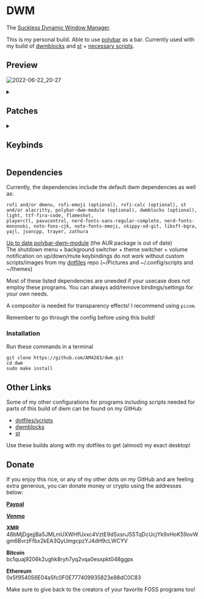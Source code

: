 # DWM
The <a href="https://dwm.suckless.org/" target="_blank">Suckless Dynamic Window Manager</a>.

This is my personal build. Able to use <a href="https://polybar.github.io/" target="_blank">polybar</a> as a bar. Currently used with my build of <a href="https://github.com/AM4283/dwmblocks" target="_blank">dwmblocks</a> and <a href="https://github.com/AM4283/st" target="_blank">st</a> + <a href="https://github.com/AM4283/dotfiles" target="_blank">necessary scripts</a>.

## Preview
![2022-06-22_20-27](https://user-images.githubusercontent.com/78922336/175182537-2c2d2b9f-638f-4059-a485-d1fe1a2edfa1.png)

<details><summary><h2>Patches</h2></summary>
<p>
This build includes the patches:

| Patch            | Functionality   |
|:-----------------|:----------------|
| actualfullscreen | **True fullscreen support** |
| alpha            | **Default bar transparency, transparent window border fix** |
| anybar (with polybar tray fix) | **Alternate bar support** |
| attach direction | **Different master/slave behavior support**  |
| autostart        | **Autostart script support** |
| bottomstack      | **Bottom stack and bottom stack horizontal layouts** |
| cfacts           | **Allows for resizing of windows vertically** |
| colorbar         | **More configurable default statusbar colors** |
| combo            | **Support for selecting multiple tags by holding down mod+tag** |
| centeredmaster   | **Centered master layout** |
| cyclelayouts     | **Cycle through layouts w/ bindings** |
| deck             | **Deck layout (monocole on stack)** |
| fibonacci        | **Fibonacci and dwindle layouts** |
| floatrules       | **Configurable rules for sizing floating windows on spawn** |
| focusadjacenttag | **Focuses or moves window to left/right tag** |
| focusmaster      | **Focus master keybindings** |
| focusonnetactive | **Makes DWM focus windows requested by NET_ACTIVE_WINDOW (allows skippy-xd to work)** |
| gridmode         | **Grid, horizontal grid, nrowgrid, gapless grid, layouts** |
| hide vacant tags | **Hide tags on default statusbar that are empty** |
| inplacerotate    | **Able to move windows only in stack or only in master** |
| ipc              | **ipc functions** |
| keychain         | **Keychord keybinding support** |
| mark-new         | **Allows for windows to be marked and switched focus with** |
| maximize         | **Allows for windows to be maximized horizontally and vertically with keybindings** |
| netclientliststacking | **Allows for screensharing in certain applications (zoom)** |
| pertag           | **Per tag layout support** |
| resetlayout      | **Keybinding to reset size of windows in layout** |
| resetnmaster     | **Keybinding to reset number of master windows** |
| restartsig       | **Restart dwm keybinding** |
| rotatestack      | **Rotate window through stack** |
| savefloats       | **Saves size+location of floating window when toggling back to tiling** |
| scratchpad       | **Terminal scratchpad functionality** |
| sendmon_keepfocus| **Keeps window focus when sending to other monitor** |
| statusallmons    | **Draws statusbar on all monitors** |
| steam            | **prevents client focus issues on steam/widows games** |
| sticky           | **Allows for a window to be toggled to be shown on all tags easily** |
| stickyindicator  | **Adds sticky window indicator in default statusbar** |
| shiftview        | **Switch through next/prev tags w/ binding** |
| shiftviewclients | **Switch through next/prev tags w/binding that are not vacant** |
| statuscmd        | **Clickable DWM blocks support** |
| swallow          | **Allows for windows to swallow when spawned from terminal** |
| swapfocus        | **Keybinding to swap focus to last used window** |
| swaptags         | **Keybinding to swap contents of one tag with another** |
| switchcol        | **Keybinding to switch between master/stack columns** |
| tagall           | **Keybinding to move all windows of one tag to another** |
| tagallmonitor    | **Keybinding to move all windows of one monitor to another** |
| tagothermonitor  | **Keybinding to move window to specific tag of other monitor** |
| tagswapmon       | **Keybinding to swap contents of one monitor with another** |
| vanitygaps       | **Highly configurable gaps that work on each layout** |
| viewontag        | **Switches focus to tag when moving window** | 
| warp             | **Warps cursor to center of focused window** |
| Xresources       | **Allows settings to be loaded from an Xresources file** |
</p>
</details>

<details><summary><h2>Keybinds</h2></summary>

<p>

### Program launchers
  - **Mod** Super Key
  - **Mod+Shift+Backspace** Spawn keybind reference pdf
  - **Mod+Enter** Spawn Terminal
  - **Mod+grave** Launch scratchpad
  - **Mod+Shift+b** Toggle bar
  - **Mod+Control+b** Restart polybar
  - **Mod+Shift+p** Launch trayer
  - **Mod+Shift+v** Bring up pulseaudio volume control
  - **prntscrn** Take a screenshot (flameshot app)

### Rofi/dmenu prompts
  - **Mod+d** Launch rofi
  - **Mod+p** Launch dmenu
  - **Mod+Shift+d**
    * **E** Launch config rofi prompt
    * **S** Launch search rofi prompt
    * **X** Launch kill rofi prompt
    * **N** Launch notes rofi prompt
    * **Apostrophe** Launch rofi emoji prompt
    * **B** Launch sxiv background selection prompt
    * **T** Launch rofi theme selection prompt
    * **C** Launch calculator rofi prompt

### Window Movement
  - **Mod+j/k** Focus stack up/down
  - **Mod+Shift+j/k** Move window up/down entire stack
  - **Mod+Control+j/k** Move window up/down only on master or slave stack
  - **Mod+i/o** Increase/decrease number of master windows
  - **Mod+Shift+i** Reset number of master windows
  - **Mod+u** Focus master window
  - **Mod+Shift+u** Swap window with master
  - **Mod+y** Switch focus between master column/stack column
  - **Mod+s** Switches to most recent window
  - **Mod+semicolon** Mark window to be swapped
  - **Mod+leftbracket** Swap focus to marked window
  - **Mod+Shift+leftbracket** Switch window with marked window
  - **Mod+h/l** Resize window left/right
  - **Mod+Shift+h/l** Resize window up/down
  - **Mod+Shift+o** Reset vertical window size
  - **Mod+Shift+q** Kill window

### Layouts
  - **Mod+r**
    * **T** master/slave layout
    * **F** floating layout
    * **M** monocle layout
    * **D** Deck layout
    * **C** centered master layout
    * **V** centered floating master layout
    * **S** Spiral/fibonacci layout
    * **A** Dwindle layout
    * **B** Bottom stack layout
    * **N** Bottom stack horizontal layout
    * **G** Grid layout
    * **H** Gapless grid layout
    * **K** Nrow grid layout
    * **L** Horizontal grid layout
    * **R** Reset placement/sizes of windows in layout
  - **Mod+f** Toggle fullscreen
  - **Mod+Shift+f**
    * **f** Maximize window (similar to monocle layout)
    * **h/l** Maximize window horizontally
    * **j/k** Maximize window vertically
  - **Mod+Space** Toggle previous layout
  - **Mod+Shift+Space** Toggle floating on window
  - **Mod+Control+comma/period** Cycle layout prev/next

### Tag Movement
  - **Mod+0** View all windows from all tags
  - **Mod+Shift+0** Make window visible on all tags
  - **Mod+Tab** Switch to previous tags
  - **Mod+Shift+Tab** Open skippy-xd
  - **Mod+Shift+s** Toggle a window to be sticky
  - **Mod+comma/period** Focus monitor prev/next
  - **Mod+Shift+comma/period** Focus tag on prev/next monitor
  - **Mod+b/n** Focus prev/next tag (ignores vacant tags)
  - **Mod+left/right arrow** Focus next/prev tag (including vacant tags)
  - **Mod+Shift+left/right arrow** Move window to left/right tags
  - **Mod+1-9** Focus tag 1-9
  - **Mod+Shift+1-9** Move window to tag 1-9
  - **Mod+Control+1-9** View different tag on current tag
  - **Mod+Shift+Control+1-9** Toggle window to be viewable on certain tag
  - **Mod+Control+Alt+1-9** Swaps contents of current tag with certain tag
  - **Mod+Shift+F1-F9** Moves all content on current tag onto certain tag
  - **Mod+Alt+comma/period** Moves all content on current monitor to other
  - **Mod+Control+comma/period** Swaps current monitor with other monitor

### Gaps
  - **Mod+Alt+u** Increase all gaps 1px
  - **Mod+Shift+Alt+u** Decrease all gaps 1px
  - **Mod+Alt+i** Increase inner gaps 1px
  - **Mod+Shift+Alt+i** Decrease inner gaps 1px
  - **Mod+Alt+o** Increase outer gaps 1px
  - **Mod+Alt+Shift+o** Decrease outer gaps 1px
  - **Mod+Alt+0** Toggle gaps
  - **Mod+Shift+Alt** Reset gaps to default
  
### Media Controls
  - **Brightness up/down** Increase/decrease backlight
  - **Audio up/down/mute** Increase/decrease/mute active speakers
  - **Mod+F1** Mute mic
  - **Mod+F2** Decease mic volume
  - **Mod+F3** Increase mic volume
  - **Mod+Home** Alternate mute mic
  - **Mod+Pgup** Alternate increase mic volume
  - **Mod+Pgdown** Alternate decrease mic volume
  - **Playpause/Previous/Next** Pause/play/skip back/skip next on current audio application
  - **Stop** Stop currently playing audio

### Quit DWM
  - **Mod+z** Rofi logout prompt
  - **Mod+Shift+z** Quit DWM
  - **Mod+Shift+Control** Restart DWM
</p>
</details>

## Dependencies

Currently, the dependencies include the default dwm dependencies as well as:
```
rofi and/or dmenu, rofi-emoji (optional), rofi-calc (optional), st and/or alacritty, polybar-dwm-module (optional), dwmblocks (optional), light, ttf-fira-code, flameshot, 
playerctl, pavucontrol, nerd-fonts-sans-regular-complete, nerd-fonts-mononoki, noto-fons-cjk, noto-fonts-emoji, skippy-xd-git, libxft-bgra, yajl, jsoncpp, trayer, zathura
```
<a href="https://github.com/dakata1337/polybar-dwm-module/" target="_blank">Up to date polybar-dwm-module</a> (the AUR package is out of date) <br>
The shutdown menu + background switcher + theme switcher + volume notification on up/down/mute keybindings do not work without custom scripts/images from my <a href="https://github.com/AM4283/dotfiles" target="_blank">dotfiles</a> repo (~/Pictures and ~/.config/scripts and ~/themes)

Most of these listed dependencies are uneeded if your usecase does not employ these programs. You can always add/remove bindings/settings for your own needs.

A compositor is needed for transparency effects! I recommend using ```picom```.

Remember to go through the config before using this build!
### Installation
Run these commands in a terminal
```
git clone https://github.com/AM4283/dwm.git
cd dwm
sudo make install
```

## Other Links
Some of my other configurations for programs including scripts needed for parts of this build of dwm can be found on my GitHub:

- <a href="https://github.com/AM4283/dotfiles" target="_blank">dotfiles/scripts</a>
- <a href="https://github.com/AM4283/dwmblocks" target="_blank">dwmblocks</a>
- <a href="https://github.com/AM4283/st" target="_blank">st</a>

Use these builds along with my dotfiles to get (almost) my exact desktop!

## Donate
If you enjoy this rice, or any of my other dots on my GitHub and are feeling extra generous, you can donate money or crypto using the addresses below:

[**Paypal**](https://www.paypal.me/bobwendy1)

[**Venmo**](https://www.venmo.com/u/Bob-Wendy-1)

**XMR**<br>
48bMjDgejjBa5JMLmUXWHfUxxc4VztE9dSxsnJ5STqDcUcjYk9xHoK59ovWgm6BvrzFfbx2kEA3QyUmgcpzYJ4dH9cLWCYV

**Bitcoin**<br>
bc1quaj9206k2ughk8ryh7yq2vqa0esxpkt048ggpx


**Ethereum**<br>
0x5f954056E04a5fc0F0E777409935823e98dC0C83

Make sure to give back to the creators of your favorite FOSS programs too!
